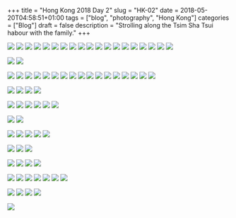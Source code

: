 +++
title = "Hong Kong 2018 Day 2"
slug = "HK-02"
date = 2018-05-20T04:58:51+01:00
tags = ["blog", "photography", "Hong Kong"]
categories = ["Blog"]
draft = false
description = "Strolling along the Tsim Sha Tsui habour with the family."
+++

[![](https://images.tehlemon.com/Images/Blog/Holiday/2018-HK/Day-02/2018-02-19+23.20.17.jpg)](https://images.tehlemon.com/Images/Blog/Holiday/2018-HK/Day-02/2018-02-19+23.20.17.jpg)
[![](https://images.tehlemon.com/Images/Blog/Holiday/2018-HK/Day-02/2018-02-20+08.40.11.jpg)](https://images.tehlemon.com/Images/Blog/Holiday/2018-HK/Day-02/2018-02-20+08.40.11.jpg)
[![](https://images.tehlemon.com/Images/Blog/Holiday/2018-HK/Day-02/2018-02-20+14.49.18.jpg)](https://images.tehlemon.com/Images/Blog/Holiday/2018-HK/Day-02/2018-02-20+14.49.18.jpg)
[![](https://images.tehlemon.com/Images/Blog/Holiday/2018-HK/Day-02/2018-02-20+14.56.20.jpg)](https://images.tehlemon.com/Images/Blog/Holiday/2018-HK/Day-02/2018-02-20+14.56.20.jpg)
[![](https://images.tehlemon.com/Images/Blog/Holiday/2018-HK/Day-02/2018-02-20+14.58.17.jpg)](https://images.tehlemon.com/Images/Blog/Holiday/2018-HK/Day-02/2018-02-20+14.58.17.jpg)
[![](https://images.tehlemon.com/Images/Blog/Holiday/2018-HK/Day-02/2018-02-20+15.09.49.jpg)](https://images.tehlemon.com/Images/Blog/Holiday/2018-HK/Day-02/2018-02-20+15.09.49.jpg)
[![](https://images.tehlemon.com/Images/Blog/Holiday/2018-HK/Day-02/2018-02-20+15.10.17.jpg)](https://images.tehlemon.com/Images/Blog/Holiday/2018-HK/Day-02/2018-02-20+15.10.17.jpg)
[![](https://images.tehlemon.com/Images/Blog/Holiday/2018-HK/Day-02/2018-02-20+15.22.34.jpg)](https://images.tehlemon.com/Images/Blog/Holiday/2018-HK/Day-02/2018-02-20+15.22.34.jpg)
[![](https://images.tehlemon.com/Images/Blog/Holiday/2018-HK/Day-02/2018-02-20+15.52.48.jpg)](https://images.tehlemon.com/Images/Blog/Holiday/2018-HK/Day-02/2018-02-20+15.52.48.jpg)
[![](https://images.tehlemon.com/Images/Blog/Holiday/2018-HK/Day-02/2018-02-20+15.55.49.jpg)](https://images.tehlemon.com/Images/Blog/Holiday/2018-HK/Day-02/2018-02-20+15.55.49.jpg)
[![](https://images.tehlemon.com/Images/Blog/Holiday/2018-HK/Day-02/2018-02-20+16.06.40.jpg)](https://images.tehlemon.com/Images/Blog/Holiday/2018-HK/Day-02/2018-02-20+16.06.40.jpg)
[![](https://images.tehlemon.com/Images/Blog/Holiday/2018-HK/Day-02/2018-02-20+17.35.51.jpg)](https://images.tehlemon.com/Images/Blog/Holiday/2018-HK/Day-02/2018-02-20+17.35.51.jpg)
[![](https://images.tehlemon.com/Images/Blog/Holiday/2018-HK/Day-02/2018-02-20+17.48.12.jpg)](https://images.tehlemon.com/Images/Blog/Holiday/2018-HK/Day-02/2018-02-20+17.48.12.jpg)
[![](https://images.tehlemon.com/Images/Blog/Holiday/2018-HK/Day-02/2018-02-20+17.52.38.png)](https://images.tehlemon.com/Images/Blog/Holiday/2018-HK/Day-02/2018-02-20+17.52.38.png)
[![](https://images.tehlemon.com/Images/Blog/Holiday/2018-HK/Day-02/DSC00128.jpg)](https://images.tehlemon.com/Images/Blog/Holiday/2018-HK/Day-02/DSC00128.jpg)
[![](https://images.tehlemon.com/Images/Blog/Holiday/2018-HK/Day-02/DSC00129.jpg)](https://images.tehlemon.com/Images/Blog/Holiday/2018-HK/Day-02/DSC00129.jpg)
[![](https://images.tehlemon.com/Images/Blog/Holiday/2018-HK/Day-02/DSC00130.jpg)](https://images.tehlemon.com/Images/Blog/Holiday/2018-HK/Day-02/DSC00130.jpg)
[![](https://images.tehlemon.com/Images/Blog/Holiday/2018-HK/Day-02/2018-02-20+18.51.04.jpg)](https://images.tehlemon.com/Images/Blog/Holiday/2018-HK/Day-02/2018-02-20+18.51.04.jpg)
[![](https://images.tehlemon.com/Images/Blog/Holiday/2018-HK/Day-02/DSC00131_01.jpg)](https://images.tehlemon.com/Images/Blog/Holiday/2018-HK/Day-02/DSC00131_01.jpg)

[![](https://images.tehlemon.com/Images/Blog/Holiday/2018-HK/Day-02/DSC00139.jpg)](https://images.tehlemon.com/Images/Blog/Holiday/2018-HK/Day-02/DSC00139.jpg)
[![](https://images.tehlemon.com/Images/Blog/Holiday/2018-HK/Day-02/DSC00135_02.jpg)](https://images.tehlemon.com/Images/Blog/Holiday/2018-HK/Day-02/DSC00135_02.jpg)

[![](https://images.tehlemon.com/Images/Blog/Holiday/2018-HK/Day-02/DSC00141.jpg)](https://images.tehlemon.com/Images/Blog/Holiday/2018-HK/Day-02/DSC00141.jpg)
[![](https://images.tehlemon.com/Images/Blog/Holiday/2018-HK/Day-02/DSC00142.jpg)](https://images.tehlemon.com/Images/Blog/Holiday/2018-HK/Day-02/DSC00142.jpg)
[![](https://images.tehlemon.com/Images/Blog/Holiday/2018-HK/Day-02/DSC00143.jpg)](https://images.tehlemon.com/Images/Blog/Holiday/2018-HK/Day-02/DSC00143.jpg)
[![](https://images.tehlemon.com/Images/Blog/Holiday/2018-HK/Day-02/DSC00145.jpg)](https://images.tehlemon.com/Images/Blog/Holiday/2018-HK/Day-02/DSC00145.jpg)
[![](https://images.tehlemon.com/Images/Blog/Holiday/2018-HK/Day-02/DSC00147.jpg)](https://images.tehlemon.com/Images/Blog/Holiday/2018-HK/Day-02/DSC00147.jpg)
[![](https://images.tehlemon.com/Images/Blog/Holiday/2018-HK/Day-02/DSC00148.jpg)](https://images.tehlemon.com/Images/Blog/Holiday/2018-HK/Day-02/DSC00148.jpg)
[![](https://images.tehlemon.com/Images/Blog/Holiday/2018-HK/Day-02/DSC00157.jpg)](https://images.tehlemon.com/Images/Blog/Holiday/2018-HK/Day-02/DSC00157.jpg)
[![](https://images.tehlemon.com/Images/Blog/Holiday/2018-HK/Day-02/DSC00161.jpg)](https://images.tehlemon.com/Images/Blog/Holiday/2018-HK/Day-02/DSC00161.jpg)
[![](https://images.tehlemon.com/Images/Blog/Holiday/2018-HK/Day-02/DSC00164.jpg)](https://images.tehlemon.com/Images/Blog/Holiday/2018-HK/Day-02/DSC00164.jpg)
[![](https://images.tehlemon.com/Images/Blog/Holiday/2018-HK/Day-02/DSC00165.jpg)](https://images.tehlemon.com/Images/Blog/Holiday/2018-HK/Day-02/DSC00165.jpg)
[![](https://images.tehlemon.com/Images/Blog/Holiday/2018-HK/Day-02/DSC00172.jpg)](https://images.tehlemon.com/Images/Blog/Holiday/2018-HK/Day-02/DSC00172.jpg)
[![](https://images.tehlemon.com/Images/Blog/Holiday/2018-HK/Day-02/DSC00177_01.jpg)](https://images.tehlemon.com/Images/Blog/Holiday/2018-HK/Day-02/DSC00177_01.jpg)
[![](https://images.tehlemon.com/Images/Blog/Holiday/2018-HK/Day-02/DSC00180_01.jpg)](https://images.tehlemon.com/Images/Blog/Holiday/2018-HK/Day-02/DSC00180_01.jpg)
[![](https://images.tehlemon.com/Images/Blog/Holiday/2018-HK/Day-02/DSC00181_01.jpg)](https://images.tehlemon.com/Images/Blog/Holiday/2018-HK/Day-02/DSC00181_01.jpg)
[![](https://images.tehlemon.com/Images/Blog/Holiday/2018-HK/Day-02/DSC00182.jpg)](https://images.tehlemon.com/Images/Blog/Holiday/2018-HK/Day-02/DSC00182.jpg)
[![](https://images.tehlemon.com/Images/Blog/Holiday/2018-HK/Day-02/DSC00183.jpg)](https://images.tehlemon.com/Images/Blog/Holiday/2018-HK/Day-02/DSC00183.jpg)
[![](https://images.tehlemon.com/Images/Blog/Holiday/2018-HK/Day-02/DSC00189.jpg)](https://images.tehlemon.com/Images/Blog/Holiday/2018-HK/Day-02/DSC00189.jpg)

[![](https://images.tehlemon.com/Images/Blog/Holiday/2018-HK/Day-02/DSC00197.jpg)](https://images.tehlemon.com/Images/Blog/Holiday/2018-HK/Day-02/DSC00197.jpg)
[![](https://images.tehlemon.com/Images/Blog/Holiday/2018-HK/Day-02/DSC00193_01.jpg)](https://images.tehlemon.com/Images/Blog/Holiday/2018-HK/Day-02/DSC00193_01.jpg)
[![](https://images.tehlemon.com/Images/Blog/Holiday/2018-HK/Day-02/DSC00194_01.jpg)](https://images.tehlemon.com/Images/Blog/Holiday/2018-HK/Day-02/DSC00194_01.jpg)
[![](https://images.tehlemon.com/Images/Blog/Holiday/2018-HK/Day-02/DSC00195.jpg)](https://images.tehlemon.com/Images/Blog/Holiday/2018-HK/Day-02/DSC00195.jpg)

[![](https://images.tehlemon.com/Images/Blog/Holiday/2018-HK/Day-02/DSC00204.jpg)](https://images.tehlemon.com/Images/Blog/Holiday/2018-HK/Day-02/DSC00204.jpg)
[![](https://images.tehlemon.com/Images/Blog/Holiday/2018-HK/Day-02/DSC00205.jpg)](https://images.tehlemon.com/Images/Blog/Holiday/2018-HK/Day-02/DSC00205.jpg)
[![](https://images.tehlemon.com/Images/Blog/Holiday/2018-HK/Day-02/DSC00206.jpg)](https://images.tehlemon.com/Images/Blog/Holiday/2018-HK/Day-02/DSC00206.jpg)
[![](https://images.tehlemon.com/Images/Blog/Holiday/2018-HK/Day-02/DSC00207.jpg)](https://images.tehlemon.com/Images/Blog/Holiday/2018-HK/Day-02/DSC00207.jpg)
[![](https://images.tehlemon.com/Images/Blog/Holiday/2018-HK/Day-02/DSC00208.jpg)](https://images.tehlemon.com/Images/Blog/Holiday/2018-HK/Day-02/DSC00208.jpg)
[![](https://images.tehlemon.com/Images/Blog/Holiday/2018-HK/Day-02/DSC00209.jpg)](https://images.tehlemon.com/Images/Blog/Holiday/2018-HK/Day-02/DSC00209.jpg)

[![](https://images.tehlemon.com/Images/Blog/Holiday/2018-HK/Day-02/2018-02-20+20.19.05.jpg)](https://images.tehlemon.com/Images/Blog/Holiday/2018-HK/Day-02/2018-02-20+20.19.05.jpg)
[![](https://images.tehlemon.com/Images/Blog/Holiday/2018-HK/Day-02/2018-02-20+21.27.14.jpg)](https://images.tehlemon.com/Images/Blog/Holiday/2018-HK/Day-02/2018-02-20+21.27.14.jpg)

[![](https://images.tehlemon.com/Images/Blog/Holiday/2018-HK/Day-02/DSC00211.jpg)](https://images.tehlemon.com/Images/Blog/Holiday/2018-HK/Day-02/DSC00211.jpg)
[![](https://images.tehlemon.com/Images/Blog/Holiday/2018-HK/Day-02/2018-02-20+20.31.48.jpg)](https://images.tehlemon.com/Images/Blog/Holiday/2018-HK/Day-02/2018-02-20+20.31.48.jpg)
[![](https://images.tehlemon.com/Images/Blog/Holiday/2018-HK/Day-02/DSC00212.jpg)](https://images.tehlemon.com/Images/Blog/Holiday/2018-HK/Day-02/DSC00212.jpg)
[![](https://images.tehlemon.com/Images/Blog/Holiday/2018-HK/Day-02/DSC00213.jpg)](https://images.tehlemon.com/Images/Blog/Holiday/2018-HK/Day-02/DSC00213.jpg)
[![](https://images.tehlemon.com/Images/Blog/Holiday/2018-HK/Day-02/DSC00214.jpg)](https://images.tehlemon.com/Images/Blog/Holiday/2018-HK/Day-02/DSC00214.jpg)

[![](https://images.tehlemon.com/Images/Blog/Holiday/2018-HK/Day-02/2018-02-20+21.30.37.jpg)](https://images.tehlemon.com/Images/Blog/Holiday/2018-HK/Day-02/2018-02-20+21.30.37.jpg)
[![](https://images.tehlemon.com/Images/Blog/Holiday/2018-HK/Day-02/DSC00216.jpg)](https://images.tehlemon.com/Images/Blog/Holiday/2018-HK/Day-02/DSC00216.jpg)
[![](https://images.tehlemon.com/Images/Blog/Holiday/2018-HK/Day-02/DSC00218.jpg)](https://images.tehlemon.com/Images/Blog/Holiday/2018-HK/Day-02/DSC00218.jpg)

[![](https://images.tehlemon.com/Images/Blog/Holiday/2018-HK/Day-02/DSC00224.jpg)](https://images.tehlemon.com/Images/Blog/Holiday/2018-HK/Day-02/DSC00224.jpg)
[![](https://images.tehlemon.com/Images/Blog/Holiday/2018-HK/Day-02/DSC00220.jpg)](https://images.tehlemon.com/Images/Blog/Holiday/2018-HK/Day-02/DSC00220.jpg)
[![](https://images.tehlemon.com/Images/Blog/Holiday/2018-HK/Day-02/DSC00222.jpg)](https://images.tehlemon.com/Images/Blog/Holiday/2018-HK/Day-02/DSC00222.jpg)
[![](https://images.tehlemon.com/Images/Blog/Holiday/2018-HK/Day-02/DSC00223_01.jpg)](https://images.tehlemon.com/Images/Blog/Holiday/2018-HK/Day-02/DSC00223_01.jpg)


[![](https://images.tehlemon.com/Images/Blog/Holiday/2018-HK/Day-02/2018-02-20+22.29.47.jpg)](https://images.tehlemon.com/Images/Blog/Holiday/2018-HK/Day-02/2018-02-20+22.29.47.jpg)
[![](https://images.tehlemon.com/Images/Blog/Holiday/2018-HK/Day-02/2018-02-20+22.33.07.jpg)](https://images.tehlemon.com/Images/Blog/Holiday/2018-HK/Day-02/2018-02-20+22.33.07.jpg)
[![](https://images.tehlemon.com/Images/Blog/Holiday/2018-HK/Day-02/2018-02-20+22.33.34.jpg)](https://images.tehlemon.com/Images/Blog/Holiday/2018-HK/Day-02/2018-02-20+22.33.34.jpg)
[![](https://images.tehlemon.com/Images/Blog/Holiday/2018-HK/Day-02/2018-02-20+22.34.53.jpg)](https://images.tehlemon.com/Images/Blog/Holiday/2018-HK/Day-02/2018-02-20+22.34.53.jpg)
[![](https://images.tehlemon.com/Images/Blog/Holiday/2018-HK/Day-02/2018-02-20+22.36.08.jpg)](https://images.tehlemon.com/Images/Blog/Holiday/2018-HK/Day-02/2018-02-20+22.36.08.jpg)
[![](https://images.tehlemon.com/Images/Blog/Holiday/2018-HK/Day-02/2018-02-20+22.38.15.jpg)](https://images.tehlemon.com/Images/Blog/Holiday/2018-HK/Day-02/2018-02-20+22.38.15.jpg)
[![](https://images.tehlemon.com/Images/Blog/Holiday/2018-HK/Day-02/2018-02-20+22.39.25.jpg)](https://images.tehlemon.com/Images/Blog/Holiday/2018-HK/Day-02/2018-02-20+22.39.25.jpg)

[![](https://images.tehlemon.com/Images/Blog/Holiday/2018-HK/Day-02/DSC00226.jpg)](https://images.tehlemon.com/Images/Blog/Holiday/2018-HK/Day-02/DSC00226.jpg)
[![](https://images.tehlemon.com/Images/Blog/Holiday/2018-HK/Day-02/2018-02-20+22.41.46.jpg)](https://images.tehlemon.com/Images/Blog/Holiday/2018-HK/Day-02/2018-02-20+22.41.46.jpg)
[![](https://images.tehlemon.com/Images/Blog/Holiday/2018-HK/Day-02/2018-02-20+22.41.52.jpg)](https://images.tehlemon.com/Images/Blog/Holiday/2018-HK/Day-02/2018-02-20+22.41.52.jpg)
[![](https://images.tehlemon.com/Images/Blog/Holiday/2018-HK/Day-02/2018-02-20+23.17.26.jpg)](https://images.tehlemon.com/Images/Blog/Holiday/2018-HK/Day-02/2018-02-20+23.17.26.jpg)


[![](https://images.tehlemon.com/Images/Blog/Holiday/2018-HK/Day-02/DSC00229.jpg)](https://images.tehlemon.com/Images/Blog/Holiday/2018-HK/Day-02/DSC00229.jpg)